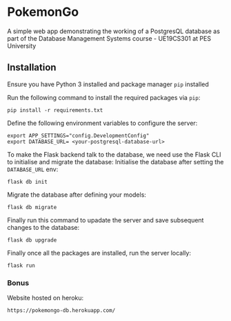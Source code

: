 # PokemonGo
A simple web app demonstrating the working of a PostgresQL database as part of the Database Management Systems course - UE19CS301 at PES University

## Installation
Ensure you have Python 3 installed and package manager ```pip``` installed

Run the following command to install the required packages via ```pip```:
```
pip install -r requirements.txt
```

Define the following environment variables to configure the server:
```
export APP_SETTINGS="config.DevelopmentConfig"
export DATABASE_URL= <your-postgresql-database-url>
```


To make the Flask backend talk to the database, we need use the Flask CLI to initialise and migrate the database:
Initialise the database after setting the ```DATABASE_URL``` env:

```
flask db init
```


Migrate the database after defining your models:

```
flask db migrate
```


Finally run this command to upadate the server and save subsequent changes to the database:

```
flask db upgrade
```


Finally once all the packages are installed, run the server locally:
```
flask run
```

### Bonus
Website hosted on heroku:
```
https://pokemongo-db.herokuapp.com/
```
